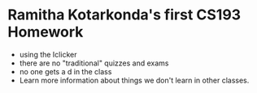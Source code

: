 # Ramitha Kotarkonda's first CS193 Homework

- using the Iclicker
- there are no "traditional" quizzes and exams
- no one gets a d in the class
- Learn more information about things we don't learn in other classes.

